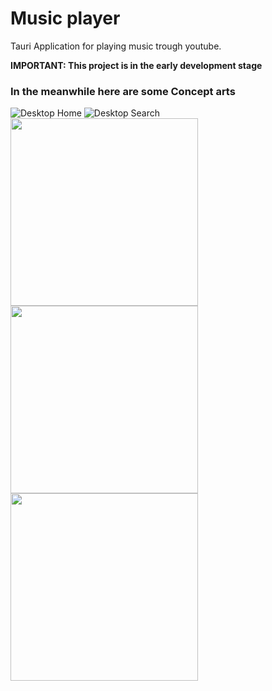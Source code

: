 # Music player
Tauri Application for playing music trough youtube.

**IMPORTANT: This project is in the early development stage**

### In the meanwhile here are some Concept arts
![Desktop Home](https://user-images.githubusercontent.com/70103896/221834084-8e917ffe-4efb-4760-9591-b170ccc8f7a7.png)
![Desktop Search](https://user-images.githubusercontent.com/70103896/221834103-e7ea8160-c74b-4cdc-a99c-7a7d62b8260a.png)
<img src="https://user-images.githubusercontent.com/70103896/221834125-9f6fa159-915c-4154-bebf-d73edbe0e64d.png" width="300">
<img src="https://user-images.githubusercontent.com/70103896/221834137-55e22a6f-c994-4297-b8b5-3b6b75405ea5.png" width="300">
<img src="https://user-images.githubusercontent.com/70103896/221834152-063f0b6e-264b-498c-86a4-b2533e2a89ab.png" width="300">
